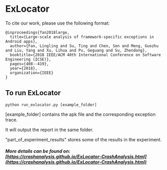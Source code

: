 # ExLocator

To cite our work, please use the following format:

```
@inproceedings{fan2018large,
  title={Large-scale analysis of framework-specific exceptions in Android apps},
  author={Fan, Lingling and Su, Ting and Chen, Sen and Meng, Guozhu and Liu, Yang and Xu, Lihua and Pu, Geguang and Su, Zhendong},
  booktitle={2018 IEEE/ACM 40th International Conference on Software Engineering (ICSE)},
  pages={408--419},
  year={2018},
  organization={IEEE}
}
```

## To run ExLocator

```
python run_exlocator.py [example_folder]
```

[example_folder] contains the apk file and the corresponding exception trace.

It will output the report in the same folder.

"part_of_experiment_results" stores some of the results in the experiment.

##### More details can be found on: [https://crashanalysis.github.io/ExLocator-CrashAnalysis.html](https://crashanalysis.github.io/ExLocator-CrashAnalysis.html)
